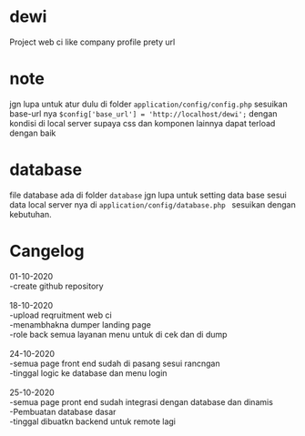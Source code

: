 # dewi
Project web ci like company profile prety url

# note
jgn lupa untuk atur dulu di folder ``application/config/config.php`` sesuikan base-url nya `` $config['base_url'] = 'http://localhost/dewi'; `` dengan kondisi di local server supaya css dan komponen lainnya dapat terload dengan baik

# database
file database ada di folder `` database `` jgn lupa untuk setting data base sesui data local server nya di ``application/config/database.php `` sesuikan dengan kebutuhan.

# Cangelog
01-10-2020<br/>
-create github repository<br/><br/>
18-10-2020<br/>
-upload reqruitment web ci<br/>
-menambhakna dumper landing page<br/>
-role back semua layanan menu untuk di cek dan di dump<br/><br/>
24-10-2020<br/>
-semua page front end sudah di pasang sesui rancngan<br/>
-tinggal logic ke database dan menu login<br/><br/>
25-10-2020<br/>
-semua page pront end sudah integrasi dengan database dan dinamis<br/>
-Pembuatan database dasar<br/>
-tinggal dibuatkn backend untuk remote lagi<br/>

